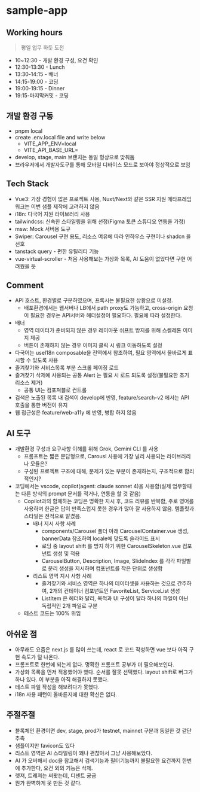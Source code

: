 # sample-app

## Working hours

> 평일 업무 하듯 도전

- 10~12:30 - 개발 환경 구성, 요건 확인
- 12:30-13:30 - Lunch
- 13:30-14:15 - 배너
- 14:15-19:00 - 코딩
- 19:00-19:15 - Dinner
- 19:15-마지막커밋 - 코딩

## 개발 환경 구동

- pnpm local
- create .env.local file and write below
  - VITE_APP_ENV=local
  - VITE_API_BASE_URL=
- develop, stage, main 브랜치는 동일 형상으로 맞춰둠
- 브라우저에서 개발자도구를 통해 모바일 디바이스 모드로 보아야 정상적으로 보임

## Tech Stack

- Vue3: 가장 경험이 많은 프로젝트 사용, Nuxt/Next와 같은 SSR 지원 메타프레임워크는 이번 샘플 제작에 고려하지 않음
- i18n: 다국어 지원 라이브러리 사용
- tailwindcss: 신속한 스타일링을 위해 선정(Figma 토큰 스튜디오 연동을 가정)
- msw: Mock 서버용 도구
- Swiper: Carousel 구현 용도, 리소스 여유에 따라 인하우스 구현이나 shadcn 을 선호
- tanstack query - 편한 유틸리티 기능
- vue-virtual-scroller - 처음 사용해보는 가상화 목록, AI 도움이 없었다면 구현 어려웠을 듯

## Comment

- API 호스트, 환경별로 구분하였으며, 프록시는 불필요한 상황으로 미설정.
  - 배포환경에서는 웹서버나 LB에서 path proxy도 가능하고, cross-origin 요청이 필요한 경우는 API서버와 헤더설정이 필요하다. 필요에 따라 설정한다.
- 배너
  - 영역 데이터가 준비되지 않은 경우 레이아웃 쉬프트 방지를 위해 스켈레톤 이미지 제공
  - 버튼이 존재하지 않는 경우 이미지 클릭 시 링크 이동하도록 설정
- 다국어는 useI18n composable을 전역에서 참조하여, 필요 영역에서 올바르게 표시할 수 있도록 사용
- 즐겨찾기와 서비스목록 부분 스크롤 페이징 로드
- 즐겨찾기 삭제에 사용되는 공통 Alert 는 필요 시 로드 되도록 설정(불필요한 초기 리소스 제거)
  - 공통 UI는 컴포져블로 컨트롤
- 검색은 노출된 목록 내 검색이 develop에 반영, feature/search-v2 에서는 API 호출을 통한 버전이 유지
- 웹 접근성은 feature/web-a11y 에 반영, 병합 하지 않음

## AI 도구

- 개발환경 구성과 요구사항 이해를 위해 Grok, Gemini CLI 를 사용
  - 프롬프트는 짧은 문답형으로, Carousl 사용에 가장 널리 사용되는 라이브러리나 모듈은?
  - 구성된 프로젝트 구조에 대해, 문제가 있는 부분이 존재하는지, 구조적으로 합리적인지?
- 코딩에서는 vscode, copilot(agent: claude sonnet 4)을 사용함(실제 업무할때는 다른 방식의 prompt 문서를 적거나, 연동을 할 것 같음)
  - Copilot과의 함께하는 코딩은 명확한 지시 후, 코드 리뷰를 반복함, 주로 영어를 사용하며 한글은 답이 만족스럽지 못한 경우가 많아 잘 사용하지 않음. 템플릿과 스타일은 전적으로 맡겼음.
    - 배너 지시 사항 사례
      - components/Carousel 폴더 아래 CarouselContainer.vue 생성, bannerData 참조하여 locale에 맞도록 슬라이드 표시
      - 로딩 중 layout shift 를 방지 하기 위한 CarouselSkeleton.vue 컴포넌트 생성 및 적용
      - CarouselButton, Description, Image, SlideIndex 를 각각 파일별로 분리 생성을 지시하며 컴포넌트를 작은 단위로 생성함
    - 리스트 영역 지시 사항 사례
      - 즐겨찾기와 서비스 영역은 하나의 데이터셋을 사용하는 것으로 간주하여, 2개의 컨테이너 컴포넌트인 FavoriteList, ServiceList 생성
      - ListItem 은 헤더와 달리, 목적과 UI 구성이 달라 하나의 파일이 아닌 독립적인 2개 파일로 구분
  - 테스트 코드는 100% 위임

## 아쉬운 점

- 아무래도 요즘은 next.js 를 많이 쓰는데, react 로 코드 작성하면 vue 보다 아직 구현 속도가 덜 나온다.
- 프롬프트로 한번에 되는게 없다. 명확한 프롬프트 공부가 더 필요해보인다.
- 가상화 목록을 먼저 적용했어야 했다. 순서를 잘못 선택했다. layout shift로 버그가 하나 있다. 이 부분을 아직 해결하지 못했다.
- 테스트 파일 작성을 해보려다가 못했다.
- i18n 사용 패턴이 올바른지에 대한 확신은 없다.

## 주절주절

- 블록체인 환경이면 dev, stage, prod가 testnet, mainnet 구분과 동일한 것 같단 추측
- 샘플이지만 favicon도 있다
- 리스트 영역은 AI 스타일링이 꽤나 괜찮아서 그냥 사용해보았다.
- AI 가 오버해서 doc을 참고해서 검색기능과 필터기능까지 불필요한 요건까지 한번에 추가한다, 요건 외의 기능은 삭제.
- 렛져, 트레져는 써봣는데, 디센트 궁금
- 뭔가 완벽하게 못 만든 것 같다.
